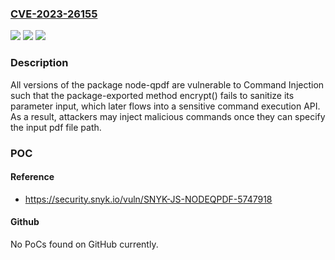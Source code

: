### [CVE-2023-26155](https://cve.mitre.org/cgi-bin/cvename.cgi?name=CVE-2023-26155)
![](https://img.shields.io/static/v1?label=Product&message=node-qpdf&color=blue)
![](https://img.shields.io/static/v1?label=Version&message=0%3C%20*%20&color=brighgreen)
![](https://img.shields.io/static/v1?label=Vulnerability&message=Command%20Injection&color=brighgreen)

### Description

All versions of the package node-qpdf are vulnerable to Command Injection such that the package-exported method encrypt() fails to sanitize its parameter input, which later flows into a sensitive command execution API. As a result, attackers may inject malicious commands once they can specify the input pdf file path.

### POC

#### Reference
- https://security.snyk.io/vuln/SNYK-JS-NODEQPDF-5747918

#### Github
No PoCs found on GitHub currently.


